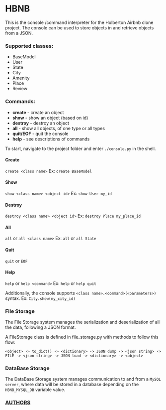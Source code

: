 # HBNB

This is the console /command interpreter for the Holberton Airbnb clone project. The console can be used to store objects in and retrieve objects from a JSON.

### Supported classes:
* BaseModel
* User
* State
* City
* Amenity
* Place
* Review

### Commands:
* **create** - create an object
* **show** - show an object (based on id)
* **destroy** - destroy an object
* **all** - show all objects, of one type or all types
* **quit/EOF** - quit the console
* **help** - see descriptions of commands

To start, navigate to the project folder and enter `./console.py` in the shell.

#### Create
`create <class name>`
Ex:
`create BaseModel`

#### Show
`show <class name> <object id>`
Ex:
`show User my_id`

#### Destroy
`destroy <class name> <object id>`
Ex:
`destroy Place my_place_id`

#### All
`all` or `all <class name>`
Ex:
`all` or `all State`

#### Quit
`quit` or `EOF`

#### Help
`help` or `help <command>`
Ex:
`help` or `help quit`

Additionally, the console supports `<class name>.<command>(<parameters>)` syntax.
Ex:
`City.show(my_city_id)`

### File Storage
The File Storage system manages the serialization and deserialization of all the data, following a JSON format.

A FileStorage class is defined in file_storage.py with methods to follow this flow:
```
<object> -> to_dict() -> <dictionary> -> JSON dump -> <json string> -> FILE -> <json string> -> JSON load -> <dictionary> -> <object>

```

### DataBase Storage
The DataBase Storage system manages communication to and from a `MySQL server`, where data will be stored in a database depending on the `HBNB_MYSQL_DB` variable value.


### [AUTHORS](AUTHORS)
